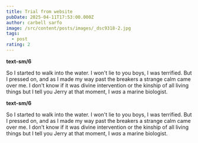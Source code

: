 ```yaml
---
title: Trial from website
pubDate: 2025-04-11T17:53:00.000Z
author: carbell sarfo
image: /src/content/posts/images/_dsc9318-2.jpg
tags:
  - post
rating: 2
---
```


**text-sm/6**

So I started to walk into the water. I won't lie to you boys, I was terrified. But I pressed on, and as I made my way past the breakers a strange calm came over me. I don't know if it was divine intervention or the kinship of all living things but I tell you Jerry at that moment, I *was* a marine biologist.


**text-sm/6**

So I started to walk into the water. I won't lie to you boys, I was terrified. But I pressed on, and as I made my way past the breakers a strange calm came over me. I don't know if it was divine intervention or the kinship of all living things but I tell you Jerry at that moment, I *was* a marine biologist.
